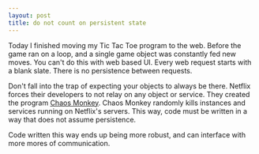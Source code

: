 ```yaml
---
layout: post
title: do not count on persistent state
---
```

Today I finished moving my Tic Tac Toe program to the web. Before the game ran
on a loop, and a single game object was constantly fed new moves.  You can't do
this with web based UI. Every web request starts with a blank slate.  There is
no persistence between requests.

Don't fall into the trap of expecting your objects to always be there.
Netflix forces their developers to not relay on any object or service.  They
created the program
[Chaos Monkey](http://techblog.netflix.com/2010/12/5-lessons-weve-learned-using-aws.html).
Chaos Monkey randomly kills instances and services running on Netflix's
servers.  This way, code must be written in a way that does not assume
persistence.

Code written this way ends up being more robust, and can interface with more
mores of communication.
